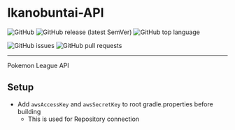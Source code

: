 # Ikanobuntai-API

![GitHub](https://img.shields.io/github/license/immanuelqrw/Ikanobuntai-API)
![GitHub release (latest SemVer)](https://img.shields.io/github/v/release/immanuelqrw/Ikanobuntai-API)
![GitHub top language](https://img.shields.io/github/languages/top/immanuelqrw/Ikanobuntai-API)

![GitHub issues](https://img.shields.io/github/issues-raw/immanuelqrw/Ikanobuntai-API)
![GitHub pull requests](https://img.shields.io/github/issues-pr-raw/immanuelqrw/Ikanobuntai-API)

---

Pokemon League API

## Setup
- Add `awsAccessKey` and `awsSecretKey` to root gradle.properties before building
    - This is used for Repository connection
